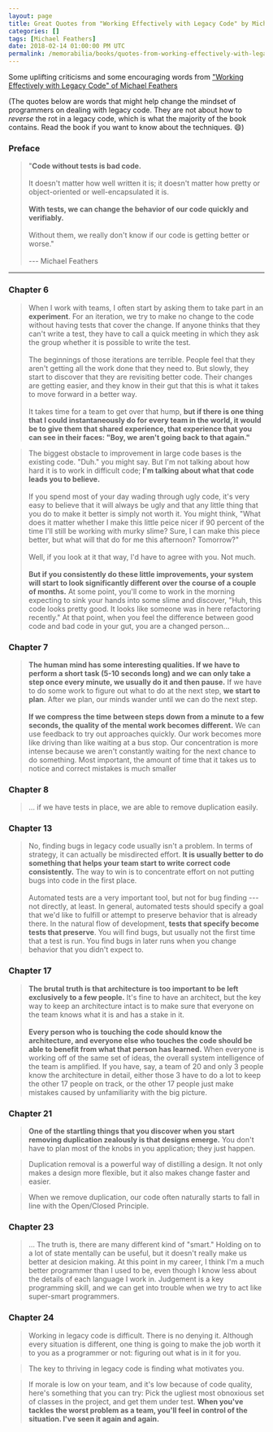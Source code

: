 ```yaml
---
layout: page
title: Great Quotes from "Working Effectively with Legacy Code" by Michael Feathers
categories: []
tags: [Michael Feathers]
date: 2018-02-14 01:00:00 PM UTC
permalink: /memorabilia/books/quotes-from-working-effectively-with-legacy-code/
---
```


Some uplifting criticisms and some encouraging words from ["Working Effectively with Legacy Code" of Michael Feathers](https://www.bookdepository.com/Working-Effectively-with-Legacy-Code-Michael-Feathers/9780131177055?a_aid=jflaga)

(The quotes below are words that might help change the mindset of programmers on dealing with legacy code. They are not about how to _reverse_ the rot in a legacy code, which is what the majority of the book contains. Read the book if you want to know about the techniques. :smile:)


### Preface

> "**Code without tests is bad code.**
<br /><br />
> It doesn't matter how well written it is; it doesn't matter how pretty or object-oriented or well-encapsulated it is. 
<br /><br />
> **With tests, we can change the behavior of our code quickly and verifiably.**
<br /><br />
> Without them, we really don't know if our code is getting better or worse."
<br /><br />
> --- Michael Feathers


----------

### Chapter 6

> When I work with teams, I often start by asking them to take part in an **experiment**. For an iteration, we try to make no change to the code without having tests that cover the change. If anyone thinks that they can't write a test, they have to call a quick meeting in which they ask the group whether it is possible to write the test.
<br /><br />
The beginnings of those iterations are terrible. People feel that they aren't getting all the work done that they need to. But slowly, they start to discover that they are revisiting better code. Their changes are getting easier, and they know in their gut that this is what it takes to move forward in a better way.
<br /><br />
It takes time for a team to get over that hump, **but if there is one thing that I could instantaneously do for every team in the world, it would be to give them that shared experience, that experience that you can see in their faces: "Boy, we aren't going back to that again."**


> The biggest obstacle to improvement in large code bases is the existing code. "Duh." you might say. But I'm not talking about how hard it is to work in difficult code; **I'm talking about what that code leads you to believe.**
<br /><br />
If you spend most of your day wading through ugly code, it's very easy to believe that it will always be ugly and that any little thing that you do to make it better is simply not worth it. You might think, "What does it matter whether I make this little peice nicer if 90 percent of the time I'll still be working with murky slime? Sure, I can make this piece better, but what will that do for me this afternoon? Tomorrow?"
<br /><br />
Well, if you look at it that way, I'd have to agree with you. Not much.
<br /><br />
**But if you consistently do these little improvements, your system will start to look significantly different over the course of a couple of months.** At some point, you'll come to work in the morning expecting to sink your hands into some slime and discover, "Huh, this code looks pretty good. It looks like someone was in here refactoring recently." At that point, when you feel the difference between good code and bad code in your gut, you are a changed person...


### Chapter 7

> **The human mind has some interesting qualities. If we have to perform a short task (5-10 seconds long) and we can only take a step once every minute, we usually do it and then pause.** If we have to do some work to figure out what to do at the next step, **we start to plan**. After we plan, our minds wander until we can do the next step.
<br /><br />
**If we compress the time between steps down from a minute to a few seconds, the quality of the mental work becomes different.** We can use feedback to try out approaches quickly. Our work becomes more like driving than like waiting at a bus stop. Our concentration is more intense because we aren't constantly waiting for the next chance to do something. Most important, the amount of time that it takes us to notice and correct mistakes is much smaller



### Chapter 8

> ... if we have tests in place, we are able to remove duplication easily.



### Chapter 13

> No, finding bugs in legacy code usually isn't a problem. In terms of strategy, it can actually be misdirected effort. **It is usually better to do something that helps your team start to write correct code consistently.** The way to win is to concentrate effort on not putting bugs into code in the first place.
<br /><br />
Automated tests are a very important tool, but not for bug finding --- not directly, at least. In general, automated tests should specify a goal that we'd like to fulfill or attempt to preserve behavior that is already there. In the natural flow of development, **tests that specify become tests that preserve**. You will find bugs, but usually not the first time that a test is run. You find bugs in later runs when you change behavior that you didn't expect to.



### Chapter 17

> **The brutal truth is that architecture is too important to be left exclusively to a few people.** It's fine to have an architect, but the key way to keep an architecture intact is to make sure that everyone on the team knows what it is and has a stake in it.
<br /><br />
**Every person who is touching the code should know the architecture, and everyone else who touches the code should be able to benefit from what that person has learned.** When everyone is working off of the same set of ideas, the overall system intelligence of the team is amplified. If you have, say, a team of 20 and only 3 people know the architecture in detail, either those 3 have to do a lot to keep the other 17 people on track, or the other 17 people just make mistakes caused by unfamiliarity with the big picture.



### Chapter 21

> **One of the startling things that you discover when you start removing duplication zealously is that designs emerge.** You don't have to plan most of the knobs in you application; they just happen.

> Duplication removal is a powerful way of distilling a design. It not only makes a design more flexible, but it also makes change faster and easier.

> When we remove duplication, our code often naturally starts to fall in line with the Open/Closed Principle.



### Chapter 23

> ... The truth is, there are many different kind of "smart." Holding on to a lot of state mentally can be useful, but it doesn't really make us better at desicion making. At this point in my career, I think I'm a much better programmer than I used to be, even though I know less about the details of each language I work in. Judgement is a key programming skill, and we can get into trouble when we try to act like super-smart programmers.



### Chapter 24

> Working in legacy code is difficult. There is no denying it. Although every situation is different, one thing is going to make the job worth it to you as a programmer or not: figuring out what is in it for you.

> The key to thriving in legacy code is finding what motivates you.

> If morale is low on your team, and it's low because of code quality, here's something that you can try: Pick the ugliest most obnoxious set of classes in the project, and get them under test. **When you've tackles the worst problem as a team, you'll feel in control of the situation. I've seen it again and again.**
